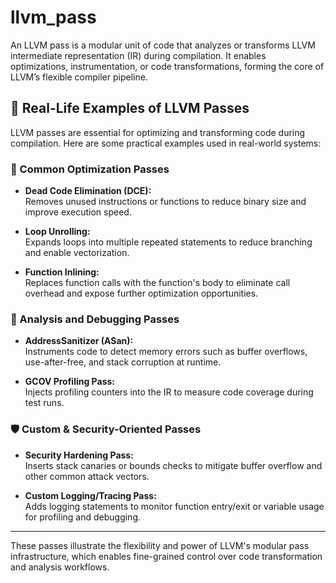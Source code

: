# llvm_pass

An LLVM pass is a modular unit of code that analyzes or transforms LLVM intermediate representation (IR) during compilation.
It enables optimizations, instrumentation, or code transformations, forming the core of LLVM’s flexible compiler pipeline.

## 🔧 Real-Life Examples of LLVM Passes

LLVM passes are essential for optimizing and transforming code during compilation. Here are some practical examples used in real-world systems:

### 🚀 Common Optimization Passes

- **Dead Code Elimination (DCE):**  
  Removes unused instructions or functions to reduce binary size and improve execution speed.

- **Loop Unrolling:**  
  Expands loops into multiple repeated statements to reduce branching and enable vectorization.

- **Function Inlining:**  
  Replaces function calls with the function's body to eliminate call overhead and expose further optimization opportunities.

### 🧪 Analysis and Debugging Passes

- **AddressSanitizer (ASan):**  
  Instruments code to detect memory errors such as buffer overflows, use-after-free, and stack corruption at runtime.

- **GCOV Profiling Pass:**  
  Injects profiling counters into the IR to measure code coverage during test runs.

### 🛡️ Custom & Security-Oriented Passes

- **Security Hardening Pass:**  
  Inserts stack canaries or bounds checks to mitigate buffer overflow and other common attack vectors.

- **Custom Logging/Tracing Pass:**  
  Adds logging statements to monitor function entry/exit or variable usage for profiling and debugging.

---

These passes illustrate the flexibility and power of LLVM's modular pass infrastructure, which enables fine-grained control over code transformation and analysis workflows.


